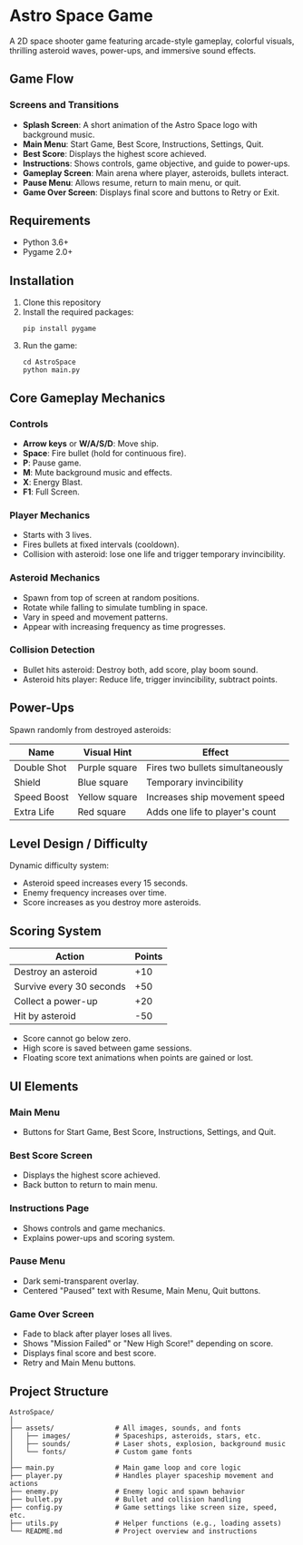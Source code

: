 # Astro Space Game

A 2D space shooter game featuring arcade-style gameplay, colorful visuals, thrilling asteroid waves, power-ups, and immersive sound effects.

## Game Flow

### Screens and Transitions

- **Splash Screen**: A short animation of the Astro Space logo with background music.
- **Main Menu**: Start Game, Best Score, Instructions, Settings, Quit.
- **Best Score**: Displays the highest score achieved.
- **Instructions**: Shows controls, game objective, and guide to power-ups.
- **Gameplay Screen**: Main arena where player, asteroids, bullets interact.
- **Pause Menu**: Allows resume, return to main menu, or quit.
- **Game Over Screen**: Displays final score and buttons to Retry or Exit.

## Requirements

- Python 3.6+
- Pygame 2.0+

## Installation

1. Clone this repository
2. Install the required packages:
   ```
   pip install pygame
   ```
3. Run the game:
   ```
   cd AstroSpace
   python main.py
   ```

## Core Gameplay Mechanics

### Controls

- **Arrow keys** or **W/A/S/D**: Move ship.
- **Space**: Fire bullet (hold for continuous fire).
- **P**: Pause game.
- **M**: Mute background music and effects.
- **X**: Energy Blast.
- **F1**: Full Screen.

### Player Mechanics

- Starts with 3 lives.
- Fires bullets at fixed intervals (cooldown).
- Collision with asteroid: lose one life and trigger temporary invincibility.

### Asteroid Mechanics

- Spawn from top of screen at random positions.
- Rotate while falling to simulate tumbling in space.
- Vary in speed and movement patterns.
- Appear with increasing frequency as time progresses.

### Collision Detection

- Bullet hits asteroid: Destroy both, add score, play boom sound.
- Asteroid hits player: Reduce life, trigger invincibility, subtract points.

## Power-Ups

Spawn randomly from destroyed asteroids:

| Name        | Visual Hint   | Effect                           |
| ----------- | ------------- | -------------------------------- |
| Double Shot | Purple square | Fires two bullets simultaneously |
| Shield      | Blue square   | Temporary invincibility          |
| Speed Boost | Yellow square | Increases ship movement speed    |
| Extra Life  | Red square    | Adds one life to player's count  |

## Level Design / Difficulty

Dynamic difficulty system:

- Asteroid speed increases every 15 seconds.
- Enemy frequency increases over time.
- Score increases as you destroy more asteroids.

## Scoring System

| Action                   | Points |
| ------------------------ | ------ |
| Destroy an asteroid      | +10    |
| Survive every 30 seconds | +50    |
| Collect a power-up       | +20    |
| Hit by asteroid          | -50    |

- Score cannot go below zero.
- High score is saved between game sessions.
- Floating score text animations when points are gained or lost.

## UI Elements

### Main Menu

- Buttons for Start Game, Best Score, Instructions, Settings, and Quit.

### Best Score Screen

- Displays the highest score achieved.
- Back button to return to main menu.

### Instructions Page

- Shows controls and game mechanics.
- Explains power-ups and scoring system.

### Pause Menu

- Dark semi-transparent overlay.
- Centered "Paused" text with Resume, Main Menu, Quit buttons.

### Game Over Screen

- Fade to black after player loses all lives.
- Shows "Mission Failed" or "New High Score!" depending on score.
- Displays final score and best score.
- Retry and Main Menu buttons.


## Project Structure

```
AstroSpace/
│
├── assets/               # All images, sounds, and fonts
│   ├── images/           # Spaceships, asteroids, stars, etc.
│   ├── sounds/           # Laser shots, explosion, background music
│   └── fonts/            # Custom game fonts
│
├── main.py               # Main game loop and core logic
├── player.py             # Handles player spaceship movement and actions
├── enemy.py              # Enemy logic and spawn behavior
├── bullet.py             # Bullet and collision handling
├── config.py             # Game settings like screen size, speed, etc.
├── utils.py              # Helper functions (e.g., loading assets)
└── README.md             # Project overview and instructions
```
